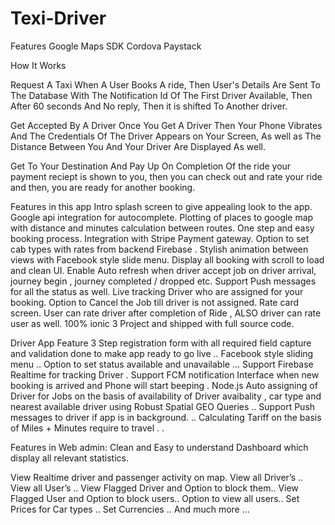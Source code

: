 # Texi-Driver

Features
Google Maps SDK Cordova
Paystack

How It Works


Request A Taxi
When A User Books A ride, Then User's Details Are Sent To The Database With The Notification Id Of The First Driver Available, Then After 60 seconds And No reply, Then it is shifted To Another driver.

Get Accepted By A Driver
Once You Get A Driver Then Your Phone Vibrates And The Credentials Of The Driver Appears on Your Screen, As well as The Distance Between You And Your Driver Are Displayed As well.

Get To Your Destination And Pay Up
On Completion Of the ride your payment reciept is shown to you, then you can check out and rate your ride and then, you are ready for another booking.


Features in this app
Intro splash screen to give appealing look to the app. Google api integration for autocomplete. Plotting of places to google map with distance and minutes calculation between routes. One step and easy booking process. Integration with Stripe Payment gateway. Option to set cab types with rates from backend Firebase . Stylish animation between views with Facebook style slide menu. Display all booking with scroll to load and clean UI. Enable Auto refresh when driver accept job on driver arrival, journey begin , journey completed / dropped etc. Support Push messages for all the status as well. Live tracking Driver who are assigned for your booking. Option to Cancel the Job till driver is not assigned. Rate card screen. User can rate driver after completion of Ride , ALSO driver can rate user as well. 100% ionic 3 Project and shipped with full source code.

Driver App Feature
3 Step registration form with all required field capture and validation done to make app ready to go live .. Facebook style sliding menu .. Option to set status available and unavailable ... Support Firebase Realtime for tracking Driver . Support FCM notification Interface when new booking is arrived and Phone will start beeping . Node.js Auto assigning of Driver for Jobs on the basis of availability of Driver avaibality , car type and nearest available driver using Robust Spatial GEO Queries .. Support Push messages to driver if app is in background. .. Calculating Tariff on the basis of Miles + Minutes require to travel . .

Features in Web admin:
Clean and Easy to understand Dashboard which display all relevant statistics.

View Realtime driver and passenger activity on map. View all Driver’s .. View all User’s .. View Flagged Driver and Option to block them.. View Flagged User and Option to block users.. Option to view all users.. Set Prices for Car types .. Set Currencies .. And much more …